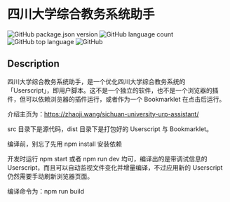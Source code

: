 # 四川大学综合教务系统助手

![GitHub package.json version](https://img.shields.io/github/package-json/v/frederick-wang/scu-urp-assistant)
![GitHub language count](https://img.shields.io/github/languages/count/frederick-wang/scu-urp-assistant)
![GitHub top language](https://img.shields.io/github/languages/top/frederick-wang/scu-urp-assistant)
![GitHub](https://img.shields.io/github/license/frederick-wang/scu-urp-assistant)

## Description

四川大学综合教务系统助手，是一个优化四川大学综合教务系统的「Userscript」，即用户脚本。这不是一个独立的软件，也不是一个浏览器的插件，但可以依赖浏览器的插件运行，或者作为一个 Bookmarklet 在点击后运行。

介绍主页为：https://zhaoji.wang/sichuan-university-urp-assistant/

src 目录下是源代码，dist 目录下是打包好的 Userscript 与 Bookmarklet。

编译前，别忘了先用 npm install 安装依赖

开发时运行 npm start 或者 npm run dev 均可，编译出的是带调试信息的 Userscript，而且可以自动监视文件变化并增量编译，不过应用新的 Userscript 仍然需要手动刷新浏览器页面。

编译命令为：npm run build
